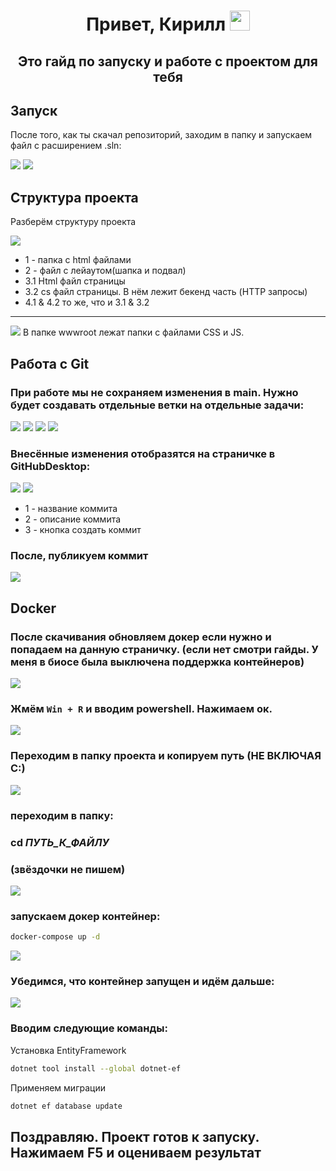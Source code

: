 <h1 align="center">Привет, Кирилл
<img src="https://github.com/blackcater/blackcater/raw/main/images/Hi.gif" height="32"/></h1>
<h2 align="center">Это гайд по запуску и работе с проектом для тебя</h2>

## Запуск
После того, как ты скачал репозиторий, заходим в папку и запускаем файл с расширением .sln:

![](./Скриншоты/запуск1.jpg)
![](./Скриншоты/запуск2.jpg)

## Структура проекта
Разберём структуру проекта

![](./Скриншоты/структура1.jpg)

+ 1 - папка с html файлами
+ 2 - файл с лейаутом(шапка и подвал)
+ 3.1 Html файл страницы
+ 3.2 cs файл страницы. В нём лежит бекенд часть (HTTP запросы)
+ 4.1 & 4.2 то же, что и 3.1 & 3.2

___

![](./Скриншоты/структура2.jpg)
В папке wwwroot лежат папки с файлами CSS и JS.

## Работа с Git
### При работе мы не сохраняем изменения в main. Нужно будет создавать отдельные ветки на отдельные задачи:

![](./Скриншоты/гит1.jpg)
![](./Скриншоты/гит2.jpg)
![](./Скриншоты/гит3.jpg)
![](./Скриншоты/гит4.jpg)

### Внесённые изменения отобразятся на страничке в GitHubDesktop:

![](./Скриншоты/гит5.jpg)
![](./Скриншоты/гит6.jpg)

+ 1 - название коммита
+ 2 - описание коммита
+ 3 - кнопка создать коммит

### После, публикуем коммит

![](./Скриншоты/гит7.jpg)

## Docker
### После скачивания обновляем докер если нужно и попадаем на данную страничку. (если нет смотри гайды. У меня в биосе была выключена поддержка контейнеров)

![](./Скриншоты/докер1.jpg)

### Жмём `Win + R` и вводим powershell. Нажимаем ок.

![](./Скриншоты/докер2.jpg)

### Переходим в папку проекта и копируем путь (НЕ ВКЛЮЧАЯ С:)

![](./Скриншоты/докер3.jpg)

### переходим в папку:

### cd *ПУТЬ_К_ФАЙЛУ*

### (звёздочки не пишем)

![](./Скриншоты/докер4.jpg)

### запускаем докер контейнер:

```bash
docker-compose up -d
```
![](./Скриншоты/докер5.jpg)

### Убедимся, что контейнер запущен и идём дальше:

![](./Скриншоты/докер6.jpg)

### Вводим следующие команды:

Установка EntityFramework
```bash
dotnet tool install --global dotnet-ef
```

Применяем миграции
```bash
dotnet ef database update
```

## Поздравляю. Проект готов к запуску. Нажимаем F5 и оцениваем результат
